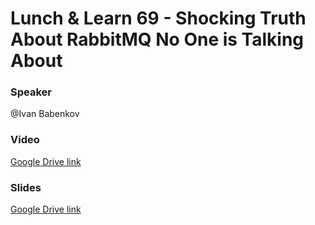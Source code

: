 # Lunch & Learn 69 - Shocking Truth About RabbitMQ No One is Talking About

### Speaker
@Ivan Babenkov

### Video
[Google Drive link](https://drive.google.com/file/d/1PI9ZkVWHYXW83LLWdypcMvlp_-nH29Ti/view?usp=drive_link)

### Slides
[Google Drive link](https://docs.google.com/presentation/d/1Ail_k64sfSk3aU761UkD4CBMI_LTJKjw/edit?usp=sharing&ouid=108189634805342142590&rtpof=true&sd=true)